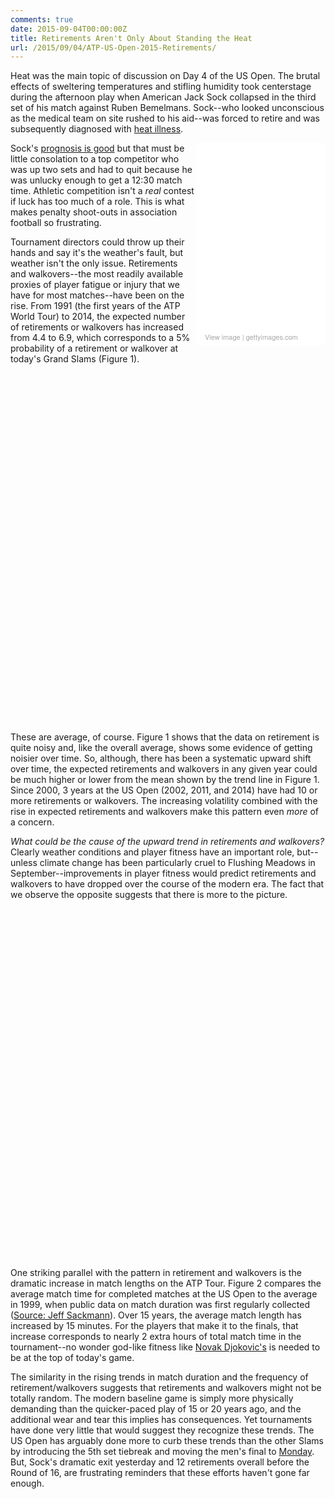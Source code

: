 ```yaml
---
comments: true
date: 2015-09-04T00:00:00Z
title: Retirements Aren't Only About Standing the Heat
url: /2015/09/04/ATP-US-Open-2015-Retirements/
---
```


Heat was the main topic of discussion on Day 4 of the US Open. The brutal effects of sweltering temperatures and stifling humidity took centerstage during the afternoon play when American Jack Sock collapsed in the third set of his match against Ruben Bemelmans. Sock--who looked unconscious as the medical team on site rushed to his aid--was forced to retire and was subsequently diagnosed with [heat illness](https://www.washingtonpost.com/news/early-lead/wp/2015/09/03/american-tennis-player-jack-sock-collapses-on-court-at-u-s-open/).

<!--more-->

<div class="getty embed image" style="background-color:#fff;display:inline-block;font-family:'Helvetica Neue',Helvetica,Arial,sans-serif;color:#a7a7a7;font-size:11px;width:100%;max-width:198px;float:right;padding: 1%;"><div style="overflow:hidden;position:relative;height:0;padding:150.000000% 0 0 0;width:100%;"><iframe src="//embed.gettyimages.com/embed/486374152?et=17mpygVHQq5Wwev-HMNE_Q&viewMoreLink=on&sig=8Imw3OpwTbfVi23qfxR6E9vms1uZ1I6y5_Ea9jTf5is=" width="198" height="297" scrolling="no" frameborder="0" style="display:inline-block;position:absolute;top:0;left:0;width:100%;height:100%;"></iframe></div><p style="margin:0;"></p><div style="padding:0;margin:0 0 0 10px;text-align:left;"><a href="http://www.gettyimages.com/detail/486374152" target="_blank" style="color:#a7a7a7;text-decoration:none;font-weight:normal !important;border:none;display:inline-block;">View image</a> | <a href="http://www.gettyimages.com" target="_blank" style="color:#a7a7a7;text-decoration:none;font-weight:normal !important;border:none;display:inline-block;">gettyimages.com</a></div></div>

Sock's [prognosis is good](http://www.usatoday.com/story/sports/tennis/2015/09/03/american-jack-sock-becomes-13th-player-retire-us-open/71654162/) but that must be little consolation to a top competitor who was up two sets and had to quit because he was unlucky enough to get a 12:30 match time. Athletic competition isn't a _real_ contest if luck has too much of a role. This is what makes penalty shoot-outs in association football so frustrating. 


Tournament directors could throw up their hands and say it's the weather's fault, but weather isn't the only issue. Retirements and walkovers--the most readily available proxies of player fatigue or injury that we have for most matches--have been on the rise. From 1991 (the first years of the ATP World Tour) to 2014, the expected number of retirements or walkovers has increased from 4.4 to 6.9, which corresponds to a 5% probability of a retirement or walkover at today's Grand Slams (Figure 1). 

<!-- jsHeader -->
<script type="text/javascript">
 
// jsData 
function gvisDataScatterChartID68b4ccdbb15 () {
var data = new google.visualization.DataTable();
var datajson =
[
 [
 1991,
6 
],
[
 1992,
7 
],
[
 1993,
7 
],
[
 1994,
4 
],
[
 1995,
4 
],
[
 1996,
4 
],
[
 1997,
6 
],
[
 1998,
7 
],
[
 1999,
7 
],
[
 2000,
3 
],
[
 2001,
3 
],
[
 2002,
10 
],
[
 2003,
5 
],
[
 2004,
7 
],
[
 2005,
4 
],
[
 2006,
2 
],
[
 2007,
8 
],
[
 2008,
6 
],
[
 2009,
4 
],
[
 2010,
8 
],
[
 2011,
11 
],
[
 2012,
4 
],
[
 2013,
5 
],
[
 2014,
10 
] 
];
data.addColumn('number','year');
data.addColumn('number','Retirements');
data.addRows(datajson);
return(data);
}
 
// jsDrawChart
function drawChartScatterChartID68b4ccdbb15() {
var data = gvisDataScatterChartID68b4ccdbb15();
var options = {};
options["allowHtml"] = true;
options["width"] =    720;
options["height"] =    560;
options["trendlines"] = {0:{type: 'exponential'}, 1: {}};
options["hAxis"] = {format: '####', title: 'Year', minValue : 1990, maxValue: 2014, 
			ticks: [1990, 1992, 1994, 1996, 1998, 2000, 2002, 2004, 2006, 2008, 2010, 2012, 2014]};
options["vAxis"] = {title: 'Total'};
options["title"] = "Figure 1. ATP Retirements and Walkovers, US Open 1990 - 2014";
options["pointSize"] =     20;
options["series"] = [{color:'#FFC107'}, {color: '#00BCD4'}];
options["legend"] = "none";


    var chart = new google.visualization.ScatterChart(
    document.getElementById('ScatterChartID68b4ccdbb15')
    );
    chart.draw(data,options);
    

}
  
 
// jsDisplayChart
(function() {
var pkgs = window.__gvisPackages = window.__gvisPackages || [];
var callbacks = window.__gvisCallbacks = window.__gvisCallbacks || [];
var chartid = "corechart";
  
// Manually see if chartid is in pkgs (not all browsers support Array.indexOf)
var i, newPackage = true;
for (i = 0; newPackage && i < pkgs.length; i++) {
if (pkgs[i] === chartid)
newPackage = false;
}
if (newPackage)
  pkgs.push(chartid);
  
// Add the drawChart function to the global list of callbacks
callbacks.push(drawChartScatterChartID68b4ccdbb15);
})();
function displayChartScatterChartID68b4ccdbb15() {
  var pkgs = window.__gvisPackages = window.__gvisPackages || [];
  var callbacks = window.__gvisCallbacks = window.__gvisCallbacks || [];
  window.clearTimeout(window.__gvisLoad);
  // The timeout is set to 100 because otherwise the container div we are
  // targeting might not be part of the document yet
  window.__gvisLoad = setTimeout(function() {
  var pkgCount = pkgs.length;
  google.load("visualization", "1", { packages:pkgs, callback: function() {
  if (pkgCount != pkgs.length) {
  // Race condition where another setTimeout call snuck in after us; if
  // that call added a package, we must not shift its callback
  return;
}
while (callbacks.length > 0)
callbacks.shift()();
} });
}, 100);
}
 
// jsFooter
</script>
 
<!-- jsChart -->  
<script type="text/javascript" src="https://www.google.com/jsapi?callback=displayChartScatterChartID68b4ccdbb15"></script>
 
<!-- divChart -->
  
<div id="ScatterChartID68b4ccdbb15" 
  style="width: 720; height: 560;">
</div>

These are average, of course. Figure 1 shows that the data on retirement is quite noisy and, like the overall average, shows some evidence of getting noisier over time. So, although, there has been a systematic upward shift over time, the expected retirements and walkovers in any given year could be much higher or lower from the mean shown by the trend line in Figure 1. Since 2000, 3 years at the US Open (2002, 2011, and 2014) have had 10 or more retirements or walkovers. The increasing volatility combined with the rise in expected retirements and walkovers make this pattern even _more_ of a concern. 

_What could be the cause of the upward trend in retirements and walkovers?_ Clearly weather conditions and player fitness have an important role, but--unless climate change has been particularly cruel to Flushing Meadows in September--improvements in player fitness would predict retirements and walkovers to have dropped over the course of the modern era. The fact that we observe the opposite suggests that there is more to the picture. 

<!-- jsHeader -->
<script type="text/javascript">
 
// jsData 
function gvisDataScatterChartID68b56b58717 () {
var data = new google.visualization.DataTable();
var datajson =
[
 [
 1999,
0,
0 
],
[
 2000,
-4,
-4.40512334 
],
[
 2001,
-4,
-1.864800759 
],
[
 2002,
3,
5.070889894 
],
[
 2003,
-2,
2.426711668 
],
[
 2004,
0,
3.96127451 
],
[
 2005,
-3,
7.296030607 
],
[
 2006,
-5,
-0.3590588235 
],
[
 2007,
1,
7.598703888 
],
[
 2008,
-1,
10.46864366 
],
[
 2009,
-3,
7.661884266 
],
[
 2010,
1,
12.01680672 
],
[
 2011,
4,
13.19776876 
],
[
 2012,
-3,
23.44237207 
],
[
 2013,
-2,
14.13982642 
],
[
 2014,
3,
7.711915535 
] 
];
data.addColumn('number','year');
data.addColumn('number','Retirements');
data.addColumn('number','Minutes');
data.addRows(datajson);
return(data);
}
 
// jsDrawChart
function drawChartScatterChartID68b56b58717() {
var data = gvisDataScatterChartID68b56b58717();
var options = {};
options["allowHtml"] = true;
options["width"] =    720;
options["height"] =    560;
options["trendlines"] = {0:{type: 'exponential'}, 1: {type : 'exponential'}};
options["hAxis"] = {format: '####', title: 'Year', minValue : 1998, maxValue: 2014, 
			ticks: [1998, 2000, 2002, 2004, 2006, 2008, 2010, 2012, 2014]};
options["vAxis"] = {title: 'Difference from 1999'};
options["pointSize"] =     20;
options["series"] = [{color:'#FFC107'}, {color: '#00BCD4'}];
options["title"] = "Figure 2. Change in ATP Average Match Duration and Retirements/Walkovers, US Open 1999 - 2014";


    var chart = new google.visualization.ScatterChart(
    document.getElementById('ScatterChartID68b56b58717')
    );
    chart.draw(data,options);
    

}
  
 
// jsDisplayChart
(function() {
var pkgs = window.__gvisPackages = window.__gvisPackages || [];
var callbacks = window.__gvisCallbacks = window.__gvisCallbacks || [];
var chartid = "corechart";
  
// Manually see if chartid is in pkgs (not all browsers support Array.indexOf)
var i, newPackage = true;
for (i = 0; newPackage && i < pkgs.length; i++) {
if (pkgs[i] === chartid)
newPackage = false;
}
if (newPackage)
  pkgs.push(chartid);
  
// Add the drawChart function to the global list of callbacks
callbacks.push(drawChartScatterChartID68b56b58717);
})();
function displayChartScatterChartID68b56b58717() {
  var pkgs = window.__gvisPackages = window.__gvisPackages || [];
  var callbacks = window.__gvisCallbacks = window.__gvisCallbacks || [];
  window.clearTimeout(window.__gvisLoad);
  // The timeout is set to 100 because otherwise the container div we are
  // targeting might not be part of the document yet
  window.__gvisLoad = setTimeout(function() {
  var pkgCount = pkgs.length;
  google.load("visualization", "1", { packages:pkgs, callback: function() {
  if (pkgCount != pkgs.length) {
  // Race condition where another setTimeout call snuck in after us; if
  // that call added a package, we must not shift its callback
  return;
}
while (callbacks.length > 0)
callbacks.shift()();
} });
}, 100);
}
 
// jsFooter
</script>
 
<!-- jsChart -->  
<script type="text/javascript" src="https://www.google.com/jsapi?callback=displayChartScatterChartID68b56b58717"></script>
 
<!-- divChart -->
  
<div id="ScatterChartID68b56b58717" 
  style="width: 720; height: 560;">
</div>

One striking parallel with the pattern in retirement and walkovers is the dramatic increase in match lengths on the ATP Tour. Figure 2 compares the average match time for completed matches at the US Open to the average in 1999, when public data on match duration was first regularly collected ([Source: Jeff Sackmann](https://github.com/JeffSackmann/tennis_atp)). Over 15 years, the average match length has increased by 15 minutes. For the players that make it to the finals, that increase corresponds to nearly 2 extra hours of total match time in the tournament--no wonder god-like fitness like [Novak Djokovic's](http://espn.go.com/tennis/story/_/id/8132800/has-novak-djokovic-become-fittest-athlete-ever-espn-magazine) is needed to be at the top of today's game.

The similarity in the rising trends in match duration and the frequency of retirement/walkovers suggests that retirements and walkovers might not be totally random. The modern baseline game is simply more physically demanding than the quicker-paced play of 15 or 20 years ago, and the additional wear and tear this implies has consequences. Yet tournaments have done very little that would suggest they recognize these trends. The US Open has arguably done more to curb these trends than the other Slams by introducing the 5th set tiebreak and moving the men's final to [Monday](http://www.tennis.com/pro-game/2012/12/us-open-mens-final-moved-monday-2013/45691/#.VenDuOlUJmg).  But, Sock's dramatic exit yesterday and 12 retirements overall before the Round of 16, are frustrating reminders that these efforts haven't gone far enough. 



